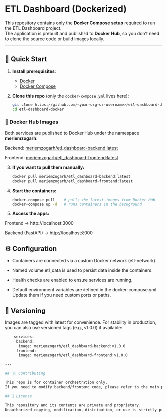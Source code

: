 # ETL Dashboard (Dockerized)

This repository contains only the **Docker Compose setup** required to run the ETL Dashboard project.  
The application is prebuilt and published to **Docker Hub**, so you don’t need to clone the source code or build images locally.

---

## 🚀 Quick Start

1. **Install prerequisites**:
   - [Docker](https://docs.docker.com/get-docker/)
   - [Docker Compose](https://docs.docker.com/compose/install/)

2. **Clone this repo** (only the `docker-compose.yml` lives here):

   ```bash
   git clone https://github.com/<your-org-or-username>/etl-dashboard-docker.git
   cd etl-dashboard-docker

### 🐳 Docker Hub Images

Both services are published to Docker Hub under the namespace **meriemzogarh**:

Backend: [meriemzogarh/etl_dashboard-backend:latest](https://hub.docker.com/r/meriemzogarh/etl_dashboard-backend)

Frontend: [meriemzogarh/etl_dashboard-frontend:latest](https://hub.docker.com/r/meriemzogarh/etl_dashboard-frontend)

3. **If you want to pull them manually:**

   ```bash
   docker pull meriemzogarh/etl_dashboard-backend:latest
   docker pull meriemzogarh/etl_dashboard-frontend:latest

4. **Start the containers:**

   ```bash
   docker-compose pull    # pulls the latest images from Docker Hub
   docker-compose up -d   # runs containers in the background


5. **Access the apps:**

Frontend → http://localhost:3000

Backend (FastAPI) → http://localhost:8000


## ⚙️ Configuration

- Containers are connected via a custom Docker network (etl-network).

- Named volume etl_data is used to persist data inside the containers.

- Health checks are enabled to ensure services are running.

- Default environment variables are defined in the docker-compose.yml.
  Update them if you need custom ports or paths.


## 🔖 Versioning

Images are tagged with latest for convenience.
For stability in production, you can also use versioned tags (e.g., v1.0.0) if available:
```bash
    services:
     backend:
      image: meriemzogarh/etl_dashboard-backend:v1.0.0
     frontend:
      image: meriemzogarh/etl_dashboard-frontend:v1.0.0

---

## 👩‍💻 Contributing

This repo is for container orchestration only.
If you need to modify backend/frontend code, please refer to the main project repository.

## 📜 License

This repository and its contents are private and proprietary.
Unauthorized copying, modification, distribution, or use is strictly prohibited.
